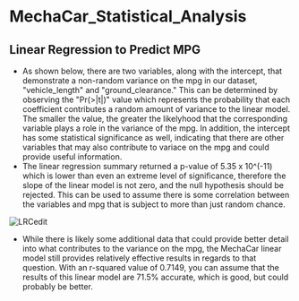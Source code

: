 # MechaCar_Statistical_Analysis

## Linear Regression to Predict MPG
* As shown below, there are two variables, along with the intercept, that demonstrate a non-random variance on the mpg in our dataset, "vehicle_length" and "ground_clearance."  This can be determined by observing the "Pr(>|t|)" value which represents the probability that each coefficient contributes a random amount of variance to the linear model.  The smaller the value, the greater the likelyhood that the corresponding variable plays a role in the variance of the mpg.  In addition, the intercept has some statistical significance as well, indicating that there are other variables that may also contribute to variace on the mpg and could provide useful information.
* The linear regression summary returned a p-value of 5.35 x 10^(-11) which is lower than even an extreme level of significance, therefore the slope of the linear model is not zero, and the null hypothesis should be rejected.  This can be used to assume there is some correlation between the variables and mpg that is subject to more than just random chance.

![LRCedit](https://user-images.githubusercontent.com/93561592/161452809-8dbe4a99-2202-4560-a7a0-77d084849e77.png)

* While there is likely some additional data that could provide better detail into what contributes to the variance on the mpg, the MechaCar linear model still provides relatively effective results in regards to that question.  With an r-squared value of 0.7149, you can assume that the results of this linear model are 71.5% accurate, which is good, but could probably be better. 














